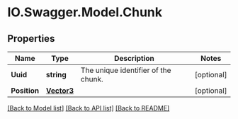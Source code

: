 # IO.Swagger.Model.Chunk
## Properties

Name | Type | Description | Notes
------------ | ------------- | ------------- | -------------
**Uuid** | **string** | The unique identifier of the chunk. | [optional] 
**Position** | [**Vector3**](Vector3.md) |  | [optional] 

[[Back to Model list]](../README.md#documentation-for-models) [[Back to API list]](../README.md#documentation-for-api-endpoints) [[Back to README]](../README.md)

